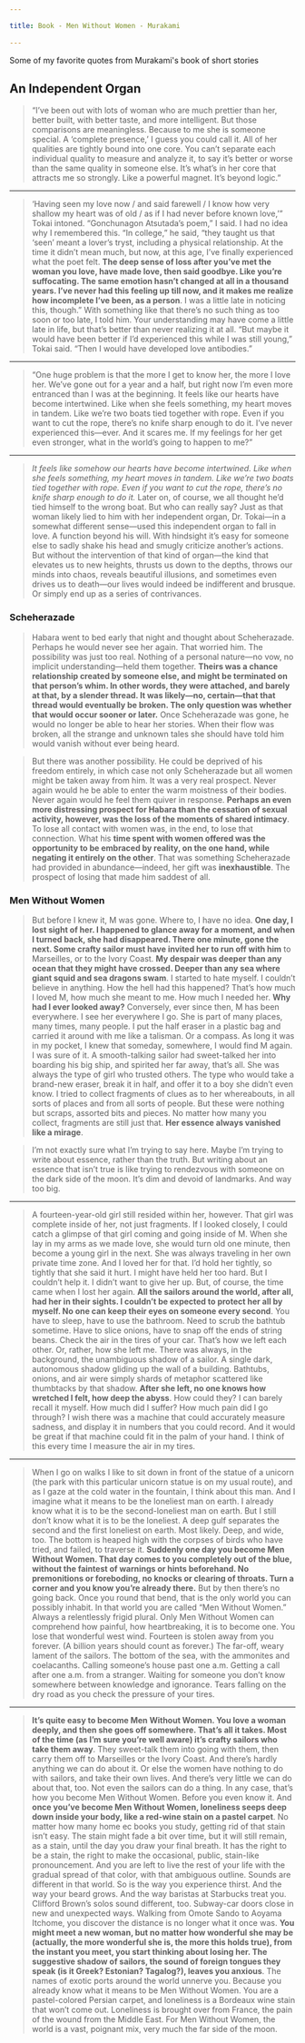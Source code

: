 ```yaml
---
title: Book - Men Without Women - Murakami 
---
```

Some of my favorite quotes from Murakami's book of short stories

## An Independent Organ
>  “I’ve been out with lots of woman who are much prettier than her, better built, with better taste, and more intelligent. But those comparisons are meaningless. Because to me she is someone special. A ‘complete presence,’ I guess you could call it. All of her qualities are tightly bound into one core. You can’t separate each individual quality to measure and analyze it, to say it’s better or worse than the same quality in someone else. It’s what’s in her core that attracts me so strongly. Like a powerful magnet. It’s beyond logic.”

-------------------

>  ‘Having seen my love now / and said farewell / I know how very shallow my heart was of old / as if I had never before known love,’” Tokai intoned. “Gonchunagon Atsutada’s poem,” I said. I had no idea why I remembered this.
>  “In college,” he said, “they taught us that ‘seen’ meant a lover’s tryst, including a physical relationship. At the time it didn’t mean much, but now, at this age, I’ve finally experienced what the poet felt. **The deep sense of loss after you’ve met the woman you love, have made love, then said goodbye. Like you’re suffocating. The same emotion hasn’t changed at all in a thousand years. I’ve never had this feeling up till now, and it makes me realize how incomplete I’ve been, as a person**. I was a little late in noticing this, though.”
>  With something like that there’s no such thing as too soon or too late, I told him. Your understanding may have come a little late in life, but that’s better than never realizing it at all.
>  “But maybe it would have been better if I’d experienced this while I was still young,” Tokai said. “Then I would have developed love antibodies.”

-------------------

> “One huge problem is that the more I get to know her, the more I love her. We’ve gone out for a year and a half, but right now I’m even more entranced than I was at the beginning. It feels like our hearts have become intertwined. Like when she feels something, my heart moves in tandem. Like we’re two boats tied together with rope. Even if you want to cut the rope, there’s no knife sharp enough to do it. I’ve never experienced this—ever. And it scares me. If my feelings for her get even stronger, what in the world’s going to happen to me?”

-------------------

> *It feels like somehow our hearts have become intertwined. Like when she feels something, my heart moves in tandem. Like we’re two boats tied together with rope. Even if you want to cut the rope, there’s no knife sharp enough to do it.*
> Later on, of course, we all thought he’d tied himself to the wrong boat. But who can really say? Just as that woman likely lied to him with her independent organ, Dr. Tokai—in a somewhat different sense—used this independent organ to fall in love. A function beyond his will. With hindsight it’s easy for someone else to sadly shake his head and smugly criticize another’s actions. But without the intervention of that kind of organ—the kind that elevates us to new heights, thrusts us down to the depths, throws our minds into chaos, reveals beautiful illusions, and sometimes even drives us to death—our lives would indeed be indifferent and brusque. Or simply end up as a series of contrivances.

### Scheherazade
> Habara went to bed early that night and thought about Scheherazade. Perhaps he would never see her again. That worried him. The possibility was just too real. Nothing of a personal nature—no vow, no implicit understanding—held them together. **Theirs was a chance relationship created by someone else, and might be terminated on that person’s whim. In other words, they were attached, and barely at that, by a slender thread. It was likely—no, certain—that that thread would eventually be broken. The only question was whether that would occur sooner or later.** Once Scheherazade was gone, he would no longer be able to hear her stories. When their flow was broken, all the strange and unknown tales she should have told him would vanish without ever being heard.

> But there was another possibility. He could be deprived of his freedom entirely, in which case not only Scheherazade but all women might be taken away from him. It was a very real prospect. Never again would he be able to enter the warm moistness of their bodies. Never again would he feel them quiver in response. **Perhaps an even more distressing prospect for Habara than the cessation of sexual activity, however, was the loss of the moments of shared intimacy**. To lose all contact with women was, in the end, to lose that connection. What his **time spent with women offered was the opportunity to be embraced by reality, on the one hand, while negating it entirely on the other**. That was something Scheherazade had provided in abundance—indeed, her gift was **inexhaustible**. The prospect of losing that made him saddest of all.

### Men Without Women
> But before I knew it, M was gone. Where to, I have no idea. **One day, I lost sight of her. I happened to glance away for a moment, and when I turned back, she had disappeared. There one minute, gone the next. Some crafty sailor must have invited her to run off with him** to Marseilles, or to the Ivory Coast. **My despair was deeper than any ocean that they might have crossed. Deeper than any sea where giant squid and sea dragons swam**. I started to hate myself. I couldn’t believe in anything. How the hell had this happened? That’s how much I loved M, how much she meant to me. How much I needed her. **Why had I ever looked away?**
> Conversely, ever since then, M has been everywhere. I see her everywhere I go. She is part of many places, many times, many people. I put the half eraser in a plastic bag and carried it around with me like a talisman. Or a compass. As long it was in my pocket, I knew that someday, somewhere, I would find M again. I was sure of it. A smooth-talking sailor had sweet-talked her into boarding his big ship, and spirited her far away, that’s all. She was always the type of girl who trusted others. The type who would take a brand-new eraser, break it in half, and offer it to a boy she didn’t even know.
> I tried to collect fragments of clues as to her whereabouts, in all sorts of places and from all sorts of people. But these were nothing but scraps, assorted bits and pieces. No matter how many you collect, fragments are still just that. **Her essence always vanished like a mirage**.


> I’m not exactly sure what I’m trying to say here. Maybe I’m trying to write about essence, rather than the truth. But writing about an essence that isn’t true is like trying to rendezvous with someone on the dark side of the moon. It’s dim and devoid of landmarks. And way too big.

-------------------

> A fourteen-year-old girl still resided within her, however. That girl was complete inside of her, not just fragments. If I looked closely, I could catch a glimpse of that girl coming and going inside of M. When she lay in my arms as we made love, she would turn old one minute, then become a young girl in the next. She was always traveling in her own private time zone. And I loved her for that. I’d hold her tightly, so tightly that she said it hurt. I might have held her too hard. But I couldn’t help it. I didn’t want to give her up.
> But, of course, the time came when I lost her again. **All the sailors around the world, after all, had her in their sights. I couldn’t be expected to protect her all by myself. No one can keep their eyes on someone every second**. You have to sleep, have to use the bathroom. Need to scrub the bathtub sometime. Have to slice onions, have to snap off the ends of string beans. Check the air in the tires of your car. That’s how we left each other. Or, rather, how she left me. There was always, in the background, the unambiguous shadow of a sailor. A single dark, autonomous shadow gliding up the wall of a building. Bathtubs, onions, and air were simply shards of metaphor scattered like thumbtacks by that shadow.
> **After she left, no one knows how wretched I felt, how deep the abyss**. How could they? I can barely recall it myself. How much did I suffer? How much pain did I go through? I wish there was a machine that could accurately measure sadness, and display it in numbers that you could record. And it would be great if that machine could fit in the palm of your hand. I think of this every time I measure the air in my tires.

-------------------

> When I go on walks I like to sit down in front of the statue of a unicorn (the park with this particular unicorn statue is on my usual route), and as I gaze at the cold water in the fountain, I think about this man. And I imagine what it means to be the loneliest man on earth. I already know what it is to be the second-loneliest man on earth. But I still don’t know what it is to be the loneliest. A deep gulf separates the second and the first loneliest on earth. Most likely. Deep, and wide, too. The bottom is heaped high with the corpses of birds who have tried, and failed, to traverse it.
> **Suddenly one day you become Men Without Women. That day comes to you completely out of the blue, without the faintest of warnings or hints beforehand. No premonitions or foreboding, no knocks or clearing of throats. Turn a corner and you know you’re already there.** But by then there’s no going back. Once you round that bend, that is the only world you can possibly inhabit. In that world you are called “Men Without Women.” Always a relentlessly frigid plural.
> Only Men Without Women can comprehend how painful, how heartbreaking, it is to become one. You lose that wonderful west wind. Fourteen is stolen away from you forever. (A billion years should count as forever.) The far-off, weary lament of the sailors. The bottom of the sea, with the ammonites and coelacanths. Calling someone’s house past one a.m. Getting a call after one a.m. from a stranger. Waiting for someone you don’t know somewhere between knowledge and ignorance. Tears falling on the dry road as you check the pressure of your tires.

-------------------

> **It’s quite easy to become Men Without Women. You love a woman deeply, and then she goes off somewhere. That’s all it takes. Most of the time (as I’m sure you’re well aware) it’s crafty sailors who take them away**. They sweet-talk them into going with them, then carry them off to Marseilles or the Ivory Coast. And there’s hardly anything we can do about it. Or else the women have nothing to do with sailors, and take their own lives. And there’s very little we can do about that, too. Not even the sailors can do a thing.
> In any case, that’s how you become Men Without Women. Before you even know it. And **once you’ve become Men Without Women, loneliness seeps deep down inside your body, like a red-wine stain on a pastel carpet**. No matter how many home ec books you study, getting rid of that stain isn’t easy. The stain might fade a bit over time, but it will still remain, as a stain, until the day you draw your final breath. It has the right to be a stain, the right to make the occasional, public, stain-like pronouncement. And you are left to live the rest of your life with the gradual spread of that color, with that ambiguous outline.
> Sounds are different in that world. So is the way you experience thirst. And the way your beard grows. And the way baristas at Starbucks treat you. Clifford Brown’s solos sound different, too. Subway-car doors close in new and unexpected ways. Walking from Omote Sando to Aoyama Itchome, you discover the distance is no longer what it once was. **You might meet a new woman, but no matter how wonderful she may be (actually, the more wonderful she is, the more this holds true), from the instant you meet, you start thinking about losing her. The suggestive shadow of sailors, the sound of foreign tongues they speak (is it Greek? Estonian? Tagalog?), leaves you anxious**. The names of exotic ports around the world unnerve you. Because you already know what it means to be Men Without Women. You are a pastel-colored Persian carpet, and loneliness is a Bordeaux wine stain that won’t come out. Loneliness is brought over from France, the pain of the wound from the Middle East. For Men Without Women, the world is a vast, poignant mix, very much the far side of the moon.
